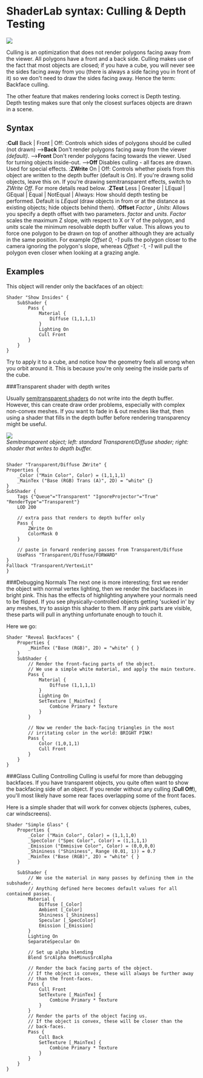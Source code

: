 ShaderLab syntax: Culling & Depth Testing
=========================================


![](http://docwiki.hq.unity3d.com/uploads/Main/SL./PipelineCullDepth.png)  

Culling is an optimization that does not render polygons facing away from the viewer. All polygons have a front and a back side. Culling makes use of the fact that most objects are closed; if you have a cube, you will never see the sides facing away from you (there is always a side facing you in front of it) so we don't need to draw the sides facing away. Hence the term: Backface culling.

The other feature that makes rendering looks correct is Depth testing. Depth testing makes sure that only the closest surfaces objects are drawn in a scene.

Syntax
------

:__Cull__ Back | Front | Off: Controls which sides of polygons should be culled (not drawn)
-->__Back__ Don't render polygons facing away from the viewer _(default)_.
-->__Front__ Don't render polygons facing towards the viewer. Used for turning objects inside-out.
-->__Off__ Disables culling - all faces are drawn. Used for special effects.
:__ZWrite__ On | Off: Controls whether pixels from this object are written to the depth buffer (default is _On_). If you're drawng solid objects, leave this on. If you're drawing semitransparent effects, switch to _ZWrite Off_. For more details read below.
:__ZTest__ Less | Greater | LEqual | GEqual | Equal | NotEqual | Always: How should depth testing be performed. Default is _LEqual_ (draw objects in from or at the distance as existing objects; hide objects behind them).
:__Offset__ _Factor_ __,__ _Units_: Allows you specify a depth offset with two parameters. _factor_ and _units_. _Factor_ scales the maximum Z slope, with respect to X or Y of the polygon, and _units_ scale the minimum resolvable depth buffer value. This allows you to force one polygon to be drawn on top of another although they are actually in the same position. For example _Offset 0, -1_ pulls the polygon closer to the camera ignoring the polygon's slope, whereas _Offset -1, -1_ will pull the polygon even closer when looking at a grazing angle.


Examples
--------


This object will render only the backfaces of an object:

````
Shader "Show Insides" {
    SubShader {
        Pass {
            Material {
                Diffuse (1,1,1,1)
            }
            Lighting On
            Cull Front
        }
    }
} 
````

Try to apply it to a cube, and notice how the geometry feels all wrong when you orbit around it. This is because you're only seeing the inside parts of the cube.


###Transparent shader with depth writes

Usually [semitransparent shaders](shader-TransparentFamily.html) do not write into the depth buffer. However, this can create draw order problems, especially with complex non-convex meshes. If you want to fade in & out meshes like that, then using a shader that fills in the depth buffer before rendering transparency might be useful.

![](http://docwiki.hq.unity3d.com/uploads/Main/TransparentDiffuseZWrite.png)  
_Semitransparent object; left: standard Transparent/Diffuse shader; right: shader that writes to depth buffer._

````

Shader "Transparent/Diffuse ZWrite" {
Properties {
    _Color ("Main Color", Color) = (1,1,1,1)
    _MainTex ("Base (RGB) Trans (A)", 2D) = "white" {}
}
SubShader {
    Tags {"Queue"="Transparent" "IgnoreProjector"="True" "RenderType"="Transparent"}
    LOD 200

    // extra pass that renders to depth buffer only
    Pass {
        ZWrite On
        ColorMask 0
    }

    // paste in forward rendering passes from Transparent/Diffuse
    UsePass "Transparent/Diffuse/FORWARD"
}
Fallback "Transparent/VertexLit"
}

````


###Debugging Normals
The next one is more interesting; first we render the object with normal vertex lighting, then we render the backfaces in bright pink. This has the effects of highlighting anywhere your normals need to be flipped. If you see physically-controlled objects getting 'sucked in' by any meshes, try to assign this shader to them. If any pink parts are visible, these parts will pull in anything unfortunate enough to touch it.

Here we go:

````
Shader "Reveal Backfaces" {
    Properties {
        _MainTex ("Base (RGB)", 2D) = "white" { }
    }
    SubShader {
        // Render the front-facing parts of the object.
        // We use a simple white material, and apply the main texture.
        Pass {
            Material {
                Diffuse (1,1,1,1)
            }
            Lighting On
            SetTexture [_MainTex] {
                Combine Primary * Texture
            }
        }

        // Now we render the back-facing triangles in the most
        // irritating color in the world: BRIGHT PINK!
        Pass {
            Color (1,0,1,1)
            Cull Front
        }
    }
} 
````


###Glass Culling
Controlling Culling is useful for more than debugging backfaces. If you have transparent objects, you quite often want to show the backfacing side of an object. If you render without any culling (__Cull Off__), you'll most likely have some rear faces overlapping some of the front faces.

Here is a simple shader that will work for convex objects (spheres, cubes, car windscreens).

````
Shader "Simple Glass" {
    Properties {
        _Color ("Main Color", Color) = (1,1,1,0)
        _SpecColor ("Spec Color", Color) = (1,1,1,1)
        _Emission ("Emmisive Color", Color) = (0,0,0,0)
        _Shininess ("Shininess", Range (0.01, 1)) = 0.7
        _MainTex ("Base (RGB)", 2D) = "white" { }
    }

    SubShader {
        // We use the material in many passes by defining them in the subshader.
        // Anything defined here becomes default values for all contained passes.
        Material {
            Diffuse [_Color]
            Ambient [_Color]
            Shininess [_Shininess]
            Specular [_SpecColor]
            Emission [_Emission]
        }
        Lighting On
        SeparateSpecular On

        // Set up alpha blending
        Blend SrcAlpha OneMinusSrcAlpha

        // Render the back facing parts of the object.
        // If the object is convex, these will always be further away
        // than the front-faces.
        Pass {
            Cull Front
            SetTexture [_MainTex] {
                Combine Primary * Texture
            }
        }
        // Render the parts of the object facing us.
        // If the object is convex, these will be closer than the
        // back-faces.
        Pass {
            Cull Back
            SetTexture [_MainTex] {
                Combine Primary * Texture
            }
        }
    }
} 
````
